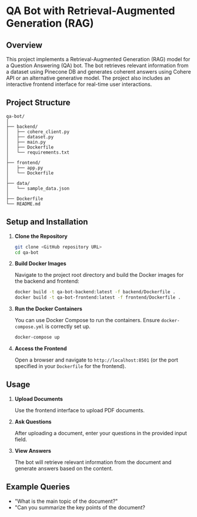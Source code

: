 # QA Bot with Retrieval-Augmented Generation (RAG)

## Overview

This project implements a Retrieval-Augmented Generation (RAG) model for a Question Answering (QA) bot. The bot retrieves relevant information from a dataset using Pinecone DB and generates coherent answers using Cohere API or an alternative generative model. The project also includes an interactive frontend interface for real-time user interactions.

## Project Structure

```
qa-bot/
│
├── backend/
│   ├── cohere_client.py
│   ├── dataset.py
│   ├── main.py
│   ├── Dockerfile
│   └── requirements.txt
│
├── frontend/
│   ├── app.py
│   └── Dockerfile
│
├── data/
│   └── sample_data.json
│
├── Dockerfile
└── README.md
```

## Setup and Installation

1. **Clone the Repository**

   ```bash
   git clone <GitHub repository URL>
   cd qa-bot
   ```

2. **Build Docker Images**

   Navigate to the project root directory and build the Docker images for the backend and frontend:

   ```bash
   docker build -t qa-bot-backend:latest -f backend/Dockerfile .
   docker build -t qa-bot-frontend:latest -f frontend/Dockerfile .
   ```

3. **Run the Docker Containers**

   You can use Docker Compose to run the containers. Ensure `docker-compose.yml` is correctly set up.

   ```bash
   docker-compose up
   ```

4. **Access the Frontend**

   Open a browser and navigate to `http://localhost:8501` (or the port specified in your `Dockerfile` for the frontend).

## Usage

1. **Upload Documents**

   Use the frontend interface to upload PDF documents.

2. **Ask Questions**

   After uploading a document, enter your questions in the provided input field.

3. **View Answers**

   The bot will retrieve relevant information from the document and generate answers based on the content.

## Example Queries

- "What is the main topic of the document?"
- "Can you summarize the key points of the document?
